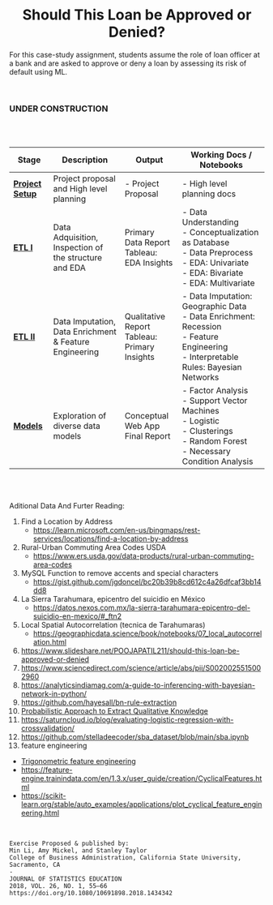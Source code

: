  <center>

# Should This Loan be Approved or Denied?

</center>

For this case-study assignment, students assume the role of loan officer at a bank and are asked to approve or deny a loan by assessing its risk of default using  ML.

<br>

<h3>UNDER CONSTRUCTION</h3>
<br>
<br>


| Stage | Description | Output | Working Docs / Notebooks |
|----|----|----|----|
| **[Project Setup]()** | Project proposal and High level planning | - Project Proposal  | - High level planning docs |
| **[ETL I](https://github.com/devicemxl/binary_decision/blob/raiz/wrangling.md)** | Data Adquisition, Inspection of the structure and EDA | Primary Data Report <br> Tableau: EDA Insights | - Data Understanding <br> - Conceptualization as Database <br> - Data Preprocess <br> - EDA: Univariate <br> - EDA: Bivariate <br> - EDA: Multivariate |
| **[ETL II]()** | Data Imputation, Data Enrichment & Feature Engineering |  Qualitative Report <br> Tableau: Primary Insights | - Data Imputation: Geographic Data <br> - Data Enrichment: Recession <br> - Feature Engineering <br> - Interpretable Rules: Bayesian Networks|
| [**Models**]() | Exploration of diverse data models | Conceptual Web App <br> Final Report | - Factor Analysis <br> - Support Vector Machines <br> - Logistic <br> - Clusterings <br> - Random Forest <br> - Necessary Condition Analysis |

<!--
Extraction of interpretable rules through Bayesian networks
https://github.com/hayesall/bn-rule-extraction
!-->
<br>
<br>

Aditional Data And Furter Reading:

1. Find a Location by Address
     - https://learn.microsoft.com/en-us/bingmaps/rest-services/locations/find-a-location-by-address
2. Rural-Urban Commuting Area Codes USDA
     - https://www.ers.usda.gov/data-products/rural-urban-commuting-area-codes
3. MySQL Function to remove accents and special characters 
     - https://gist.github.com/jgdoncel/bc20b39b8cd612c4a26dfcaf3bb14dd8
4. La Sierra Tarahumara, epicentro del suicidio en México
      - https://datos.nexos.com.mx/la-sierra-tarahumara-epicentro-del-suicidio-en-mexico/#_ftn2
6. Local Spatial Autocorrelation (tecnica de Tarahumaras)
      - https://geographicdata.science/book/notebooks/07_local_autocorrelation.html
7. https://www.slideshare.net/POOJAPATIL211/should-this-loan-be-approved-or-denied
8. https://www.sciencedirect.com/science/article/abs/pii/S0020025515002960
9. https://analyticsindiamag.com/a-guide-to-inferencing-with-bayesian-network-in-python/
10. https://github.com/hayesall/bn-rule-extraction
11. [Probabilistic Approach to Extract Qualitative Knowledge](https://starling.utdallas.edu/papers/QuaKE/#fn:3)
12. https://saturncloud.io/blog/evaluating-logistic-regression-with-crossvalidation/
13. https://github.com/stelladeecoder/sba_dataset/blob/main/sba.ipynb
14. feature engineering
   - [Trigonometric feature engineering](https://math.libretexts.org/Courses/Rio_Hondo/Math_175%3A_Plane_Trigonometry/02%3A_Graphing_Trigonometric_Functions/2.04%3A_Transformations_Sine_and_Cosine_Functions)
   - https://feature-engine.trainindata.com/en/1.3.x/user_guide/creation/CyclicalFeatures.html
   - https://scikit-learn.org/stable/auto_examples/applications/plot_cyclical_feature_engineering.html
  

<!--
https://www.erim.eur.nl/fileadmin/centre_content/necessary_condition_analysis/Supplementary_Material_NCA_and_regression_20210604.pdf
https://bookdown.org/ncabook/advanced_nca2/miscellaneous.html#nca-software
https://www.erim.eur.nl/fileadmin/user_upload/_generated_/download/Quick_Start_Guide_NCA_3.1.0_March_2__2021.pdf
!-->
<br>


    Exercise Proposed & published by:
    Min Li, Amy Mickel, and Stanley Taylor
    College of Business Administration, California State University, Sacramento, CA
    -
    JOURNAL OF STATISTICS EDUCATION
    2018, VOL. 26, NO. 1, 55–66
    https://doi.org/10.1080/10691898.2018.1434342

    
